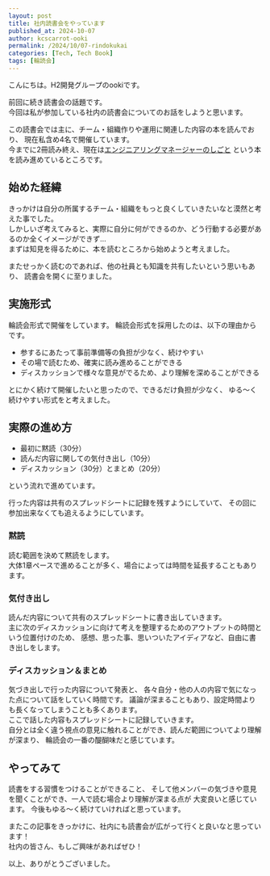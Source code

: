 ```yaml
---
layout: post
title: 社内読書会をやっています
published_at: 2024-10-07
author: kcscarrot-ooki
permalink: /2024/10/07-rindokukai
categories: [Tech, Tech Book]
tags: [輪読会]
---
```


こんにちは。H2開発グループのookiです。

前回に続き読書会の話題です。  
今回は私が参加している社内の読書会についてのお話をしようと思います。  

この読書会では主に、チーム・組織作りや運用に関連した内容の本を読んでおり、
現在私含め4名で開催しています。  
今までに2冊読み終え、現在は[エンジニアリングマネージャーのしごと](https://www.oreilly.co.jp/books/9784873119946/)
という本を読み進めているところです。

## 始めた経緯

きっかけは自分の所属するチーム・組織をもっと良くしていきたいなと漠然と考えた事でした。  
しかしいざ考えてみると、実際に自分に何ができるのか、どう行動する必要があるのか全くイメージができず…  
まずは知見を得るために、本を読むところから始めようと考えました。

またせっかく読むのであれば、他の社員とも知識を共有したいという思いもあり、
読書会を開くに至りました。

## 実施形式

輪読会形式で開催をしています。
輪読会形式を採用したのは、以下の理由からです。
* 参するにあたって事前準備等の負担が少なく、続けやすい
* その場で読むため、確実に読み進めることができる
* ディスカッションで様々な意見がでるため、より理解を深めることができる

とにかく続けて開催したいと思ったので、できるだけ負担が少なく、
ゆる～く続けやすい形式をと考えました。

## 実際の進め方

* 最初に黙読（30分）
* 読んだ内容に関しての気付き出し（10分）
* ディスカッション（30分）とまとめ（20分）

という流れで進めています。

行った内容は共有のスプレッドシートに記録を残すようにしていて、
その回に参加出来なくても追えるようにしています。

### 黙読

読む範囲を決めて黙読をします。  
大体1章ペースで進めることが多く、場合によっては時間を延長することもあります。

### 気付き出し

読んだ内容について共有のスプレッドシートに書き出していきます。  
主に次のディスカッションに向けて考えを整理するためのアウトプットの時間という位置付けのため、
感想、思った事、思いついたアイディアなど、自由に書き出しをします。  

### ディスカッション＆まとめ

気づき出しで行った内容について発表と、
各々自分・他の人の内容で気になった点について話をしていく時間です。
議論が深まることもあり、設定時間よりも長くなってしまうことも多くあります。  
ここで話した内容もスプレッドシートに記録していきます。  
自分とは全く違う視点の意見に触れることができ、読んだ範囲についてより理解が深まり、
輪読会の一番の醍醐味だと感じています。

## やってみて

読書をする習慣をつけることができること、
そして他メンバーの気づきや意見を聞くことができ、一人で読む場合より理解が深まる点が
大変良いと感じています。
今後もゆる〜く続けていければと思っています。

またこの記事をきっかけに、社内にも読書会が広がって行くと良いなと思っています！  
社内の皆さん、もしご興味があればぜひ！

以上、ありがとうございました。